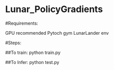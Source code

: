 # Lunar_PolicyGradients

#Requirements:

GPU recommended
Pytoch
gym
LunarLander env

#Steps:

##To train:
python train.py

##To Infer:
python test.py
